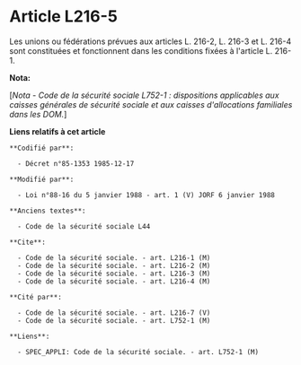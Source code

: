 # Article L216-5

Les unions ou fédérations prévues aux articles L. 216-2, L. 216-3 et L. 216-4 sont constituées et fonctionnent dans les
conditions fixées à l'article L. 216-1.

**Nota:**

[*Nota - Code de la sécurité sociale L752-1 : dispositions applicables aux caisses générales de sécurité sociale et aux
caisses d'allocations familiales dans les DOM.*]

**Liens relatifs à cet article**

	**Codifié par**:

	  - Décret n°85-1353 1985-12-17

	**Modifié par**:

	  - Loi n°88-16 du 5 janvier 1988 - art. 1 (V) JORF 6 janvier 1988

	**Anciens textes**:

	  - Code de la sécurité sociale L44

	**Cite**:

	  - Code de la sécurité sociale. - art. L216-1 (M)
	  - Code de la sécurité sociale. - art. L216-2 (M)
	  - Code de la sécurité sociale. - art. L216-3 (M)
	  - Code de la sécurité sociale. - art. L216-4 (M)

	**Cité par**:

	  - Code de la sécurité sociale. - art. L216-7 (V)
	  - Code de la sécurité sociale. - art. L752-1 (M)

	**Liens**:

	  - SPEC_APPLI: Code de la sécurité sociale. - art. L752-1 (M)
